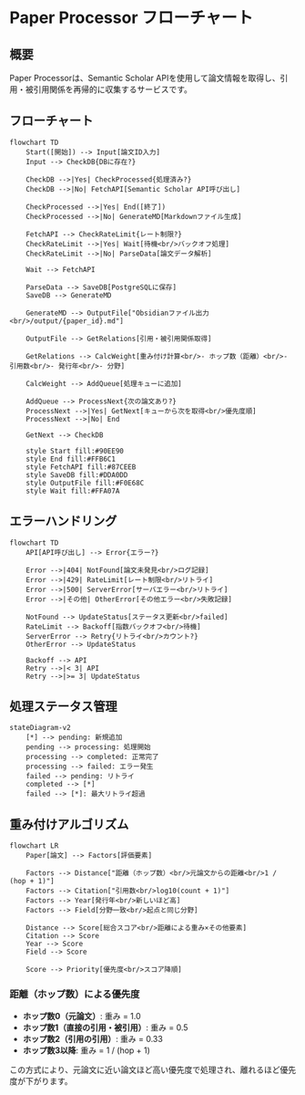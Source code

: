 # Paper Processor フローチャート

## 概要

Paper Processorは、Semantic Scholar APIを使用して論文情報を取得し、引用・被引用関係を再帰的に収集するサービスです。

## フローチャート

```mermaid
flowchart TD
    Start([開始]) --> Input[論文ID入力]
    Input --> CheckDB{DBに存在?}
    
    CheckDB -->|Yes| CheckProcessed{処理済み?}
    CheckDB -->|No| FetchAPI[Semantic Scholar API呼び出し]
    
    CheckProcessed -->|Yes| End([終了])
    CheckProcessed -->|No| GenerateMD[Markdownファイル生成]
    
    FetchAPI --> CheckRateLimit{レート制限?}
    CheckRateLimit -->|Yes| Wait[待機<br/>バックオフ処理]
    CheckRateLimit -->|No| ParseData[論文データ解析]
    
    Wait --> FetchAPI
    
    ParseData --> SaveDB[PostgreSQLに保存]
    SaveDB --> GenerateMD
    
    GenerateMD --> OutputFile["Obsidianファイル出力<br/>/output/{paper_id}.md"]
    
    OutputFile --> GetRelations[引用・被引用関係取得]
    
    GetRelations --> CalcWeight[重み付け計算<br/>- ホップ数（距離）<br/>- 引用数<br/>- 発行年<br/>- 分野]
    
    CalcWeight --> AddQueue[処理キューに追加]
    
    AddQueue --> ProcessNext{次の論文あり?}
    ProcessNext -->|Yes| GetNext[キューから次を取得<br/>優先度順]
    ProcessNext -->|No| End
    
    GetNext --> CheckDB
    
    style Start fill:#90EE90
    style End fill:#FFB6C1
    style FetchAPI fill:#87CEEB
    style SaveDB fill:#DDA0DD
    style OutputFile fill:#F0E68C
    style Wait fill:#FFA07A
```

## エラーハンドリング

```mermaid
flowchart TD
    API[API呼び出し] --> Error{エラー?}
    
    Error -->|404| NotFound[論文未発見<br/>ログ記録]
    Error -->|429| RateLimit[レート制限<br/>リトライ]
    Error -->|500| ServerError[サーバエラー<br/>リトライ]
    Error -->|その他| OtherError[その他エラー<br/>失敗記録]
    
    NotFound --> UpdateStatus[ステータス更新<br/>failed]
    RateLimit --> Backoff[指数バックオフ<br/>待機]
    ServerError --> Retry{リトライ<br/>カウント?}
    OtherError --> UpdateStatus
    
    Backoff --> API
    Retry -->|< 3| API
    Retry -->|>= 3| UpdateStatus
```

## 処理ステータス管理

```mermaid
stateDiagram-v2
    [*] --> pending: 新規追加
    pending --> processing: 処理開始
    processing --> completed: 正常完了
    processing --> failed: エラー発生
    failed --> pending: リトライ
    completed --> [*]
    failed --> [*]: 最大リトライ超過
```

## 重み付けアルゴリズム

```mermaid
flowchart LR
    Paper[論文] --> Factors[評価要素]
    
    Factors --> Distance["距離（ホップ数）<br/>元論文からの距離<br/>1 / (hop + 1)"]
    Factors --> Citation["引用数<br/>log10(count + 1)"]
    Factors --> Year[発行年<br/>新しいほど高]
    Factors --> Field[分野一致<br/>起点と同じ分野]
    
    Distance --> Score[総合スコア<br/>距離による重み×その他要素]
    Citation --> Score
    Year --> Score
    Field --> Score
    
    Score --> Priority[優先度<br/>スコア降順]
```

### 距離（ホップ数）による優先度

- **ホップ数0（元論文）**: 重み = 1.0
- **ホップ数1（直接の引用・被引用）**: 重み = 0.5
- **ホップ数2（引用の引用）**: 重み = 0.33
- **ホップ数3以降**: 重み = 1 / (hop + 1)

この方式により、元論文に近い論文ほど高い優先度で処理され、離れるほど優先度が下がります。